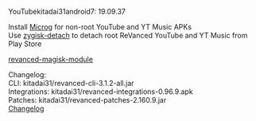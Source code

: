 YouTubekitadai31android7: 19.09.37  

Install [Microg](https://github.com/ReVanced/GmsCore/releases) for non-root YouTube and YT Music APKs  
Use [zygisk-detach](https://github.com/j-hc/zygisk-detach) to detach root ReVanced YouTube and YT Music from Play Store  

[revanced-magisk-module](https://github.com/j-hc/revanced-magisk-module)  

Changelog:  
CLI: kitadai31/revanced-cli-3.1.2-all.jar  
Integrations: kitadai31/revanced-integrations-0.96.9.apk  
Patches: kitadai31/revanced-patches-2.160.9.jar  
[Changelog](https://github.com/kitadai31/revanced-patches-android6-7/releases/tag/v2.160.9)  
